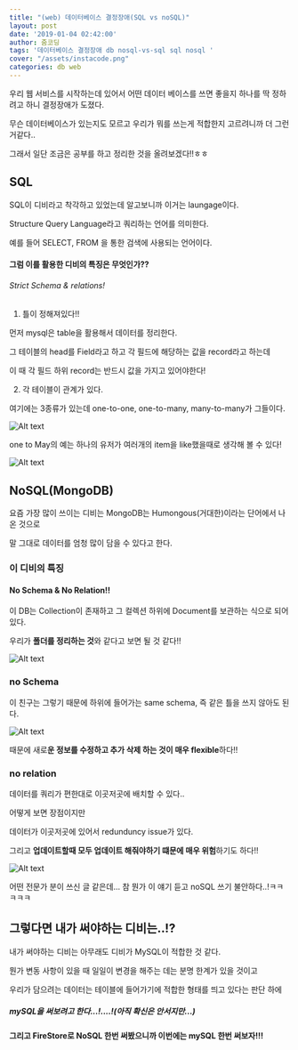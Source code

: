 ```yaml
---
title: "(web) 데이터베이스 결정장애(SQL vs noSQL)"
layout: post
date: '2019-01-04 02:42:00'
author: 줌코딩
tags: '데이터베이스 결정장애 db nosql-vs-sql sql nosql '
cover: "/assets/instacode.png"
categories: db web
---
```


우리 웹 서비스를 시작하는데 있어서 어떤 데이터 베이스를 쓰면 좋을지 하나를 딱 정하려고 하니 결정장애가 도졌다.

무슨 데이터베이스가 있는지도 모르고 우리가 뭐를 쓰는게 적합한지 고르려니까 더 그런거같다..

그래서 일단 조금은 공부를 하고 정리한 것을 올려보겠다!!ㅎㅎ

## SQL

SQL이 디비라고 착각하고 있었는데 알고보니까 이거는 laungage이다.

Structure Query Language라고 쿼리하는 언어를 의미한다.

예를 들어 SELECT, FROM 을 통한 검색에 사용되는 언어이다.

#### 그럼 이를 활용한 디비의 특징은 무엇인가??

###### Strict Schema & relations!

1. 틀이 정해져있다!!

먼저 mysql은 table을 활용해서 데이터를 정리한다.

그 테이블의 head를 Field라고 하고 각 필드에 해당하는 값을 record라고 하는데

이 때 각 필드 하위 record는 반드시 값을 가지고 있어야한다!


2. 각 테이블이 관계가 있다.

여기에는 3종류가 있는데 one-to-one, one-to-many, many-to-many가 그들이다.
	
![Alt text](https://raw.githubusercontent.com/zoomKoding/zoomKoding.github.io/source/assets/_posts/mySQL-vs-NoSQL-1.png) 

one to May의 예는 하나의 유저가 여러개의 item을 like했을때로 생각해 볼 수 있다!

![Alt text](https://raw.githubusercontent.com/zoomKoding/zoomKoding.github.io/source/assets/_posts/mySQL-vs-NoSQL-2.png) 
 
 
## NoSQL(MongoDB)
 
 요즘 가장 많이 쓰이는 디비는 MongoDB는 Humongous(거대한)이라는 단어에서 나온 것으로
 
 말 그대로 데이터를 엄청 많이 담을 수 있다고 한다.
 
 
### 이 디비의 특징
 
#### No Schema & No Relation!!
 
 이 DB는 Collection이 존재하고 그 컬렉션 하위에 Document를 보관하는 식으로 되어있다.
 
 우리가 **폴더를 정리하는 것**와 같다고 보면 될 것 같다!!
 
 
 ![Alt text](https://raw.githubusercontent.com/zoomKoding/zoomKoding.github.io/source/assets/_posts/mySQL-vs-NoSQL-3.png) 
 
 
### no Schema
 이 친구는 그렇기 때문에 하위에 들어가는 same schema, 즉 같은 틀을 쓰지 않아도 된다. 
 
![Alt text](https://raw.githubusercontent.com/zoomKoding/zoomKoding.github.io/source/assets/_posts/mySQL-vs-NoSQL-4.png) 

때문에 새로**운 정보를 수정하고 추가 삭제 하는 것이 매우 flexible**하다!!

### no relation

데이터를 쿼리가 편한대로 이곳저곳에 배치할 수 있다..

어떻게 보면 장점이지만 

데이터가 이곳저곳에 있어서 redunduncy issue가 있다. 

그리고 **업데이트할때 모두 업데이트 해줘야하기 떄문에 매우 위험**하기도 하다!!

![Alt text](https://raw.githubusercontent.com/zoomKoding/zoomKoding.github.io/source/assets/_posts/mySQL-vs-NoSQL-5.png) 

어떤 전문가 분이 쓰신 글 같은데... 참 뭔가 이 얘기 듣고 noSQL 쓰기 불안하다..!ㅋㅋㅋㅋㅋ

## 그렇다면 내가 써야하는 디비는..!?

내가 써야하는 디비는 아무래도 디비가 MySQL이 적합한 것 같다.

뭔가 변동 사항이 있을 때 일일이 변경을 해주는 데는 분명 한계가 있을 것이고

우리가 담으려는 데이터는 테이블에 들어가기에 적합한 형태를 띄고 있다는 판단 하에

##### mySQL을 써보려고 한다...!....!(아직 확신은 안서지만...)

**그리고 FireStore로 NoSQL 한번 써봤으니까 이번에는 mySQL 한번 써보자!!!**

